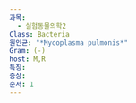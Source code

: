 ```yaml
---
과목:
  - 실험동물의학2
Class: Bacteria
원인균: "*Mycoplasma pulmonis*"
Gram: (-)
host: M,R
특징: 
증상: 
순서: 1
---
```

